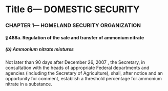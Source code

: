
# Title 6— DOMESTIC SECURITY
### CHAPTER 1— HOMELAND SECURITY ORGANIZATION
#### § 488a. Regulation of the sale and transfer of ammonium nitrate
##### (b) Ammonium nitrate mixtures

Not later than 90 days after December 26, 2007 , the Secretary, in consultation with the heads of appropriate Federal departments and agencies (including the Secretary of Agriculture), shall, after notice and an opportunity for comment, establish a threshold percentage for ammonium nitrate in a substance.
